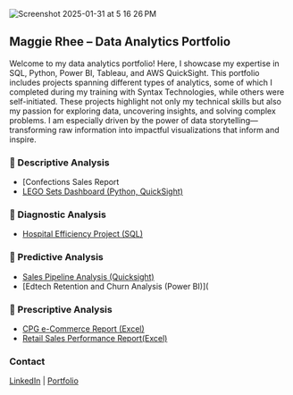 
 ![Screenshot 2025-01-31 at 5 16 26 PM](https://github.com/user-attachments/assets/cf4a79de-ce05-420e-82a9-809ac2cf1582)




## Maggie Rhee – Data Analytics Portfolio  

Welcome to my data analytics portfolio! Here, I showcase my expertise in SQL, Python, Power BI, Tableau, and AWS QuickSight. This portfolio includes projects spanning different types of analytics, some of which I completed during my training with Syntax Technologies, while others were self-initiated. These projects highlight not only my technical skills but also my passion for exploring data, uncovering insights, and solving complex problems. I am especially driven by the power of data storytelling—transforming raw information into impactful visualizations that inform and inspire.

### 🔹 Descriptive Analysis  
- [Confections Sales Report  
- [LEGO Sets Dashboard (Python, QuickSight)](QuickSight/Project_LEGO.md)

### 🔹 Diagnostic Analysis  
- [Hospital Efficiency Project (SQL)](SQL/Hospital/README.md)
    

### 🔹 Predictive Analysis  
- [Sales Pipeline Analysis (Quicksight)](Quicksight/Project/Salespipeline.README.md)
- [Edtech Retention and Churn Analysis (Power BI)](

### 🔹 Prescriptive Analysis   
- [CPG e-Commerce Report (Excel)](Excel/Projects/README.cerave.md)
- [Retail Sales Performance Report(Excel)](Excel/Projects/README.superstore.md)  


 
### Contact
[LinkedIn](https://linkedin.com/in/maggierhee212) | [Portfolio](https://github.com/uptownkat/Maggie-Portfolio)
 
